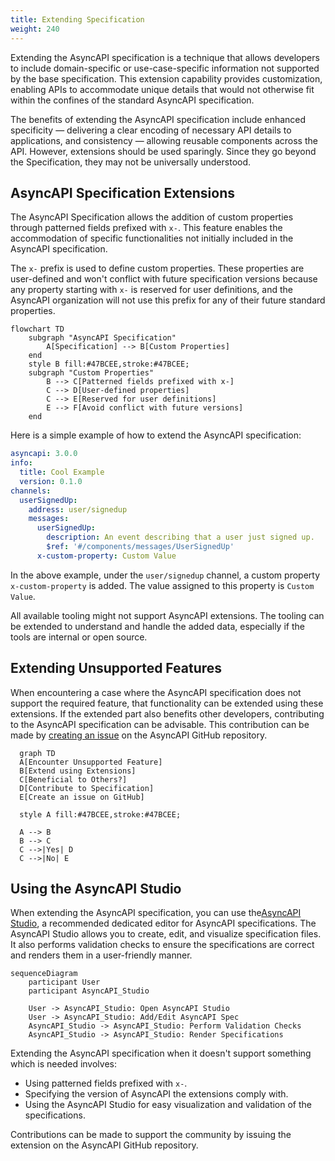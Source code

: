 ```yaml
---
title: Extending Specification
weight: 240
---
```


Extending the AsyncAPI specification is a technique that allows developers to include domain-specific or use-case-specific information not supported by the base specification. This extension capability provides customization, enabling APIs to accommodate unique details that would not otherwise fit within the confines of the standard AsyncAPI specification.

The benefits of extending the AsyncAPI specification include enhanced specificity — delivering a clear encoding of necessary API details to applications, and consistency — allowing reusable components across the API. However, extensions should be used sparingly. Since they go beyond the Specification, they may not be universally understood.

## AsyncAPI Specification Extensions

The AsyncAPI Specification allows the addition of custom properties through patterned fields prefixed with `x-`. This feature enables the accommodation of specific functionalities not initially included in the AsyncAPI specification.

The `x-` prefix is used to define custom properties. These properties are user-defined and won't conflict with future specification versions because any property starting with `x-` is reserved for user definitions, and the AsyncAPI organization will not use this prefix for any of their future standard properties.

```mermaid
flowchart TD
    subgraph "AsyncAPI Specification"
        A[Specification] --> B[Custom Properties]
    end
    style B fill:#47BCEE,stroke:#47BCEE;
    subgraph "Custom Properties" 
        B --> C[Patterned fields prefixed with x-]
        C --> D[User-defined properties]
        C --> E[Reserved for user definitions]
        E --> F[Avoid conflict with future versions]
    end
```

Here is a simple example of how to extend the AsyncAPI specification:

```yml
asyncapi: 3.0.0
info:
  title: Cool Example
  version: 0.1.0
channels:
  userSignedUp:
    address: user/signedup
    messages:
      userSignedUp:
        description: An event describing that a user just signed up.
        $ref: '#/components/messages/UserSignedUp'
      x-custom-property: Custom Value        
```

In the above example, under the `user/signedup` channel, a custom property `x-custom-property` is added. The value assigned to this property is `Custom Value`.

<Remember>
All available tooling might not support AsyncAPI extensions. The tooling can be extended to understand and handle the added data, especially if the tools are internal or open source.
</Remember>

## Extending Unsupported Features

When encountering a case where the AsyncAPI specification does not support the required feature, that functionality can be extended using these extensions. If the extended part also benefits other developers, contributing to the AsyncAPI specification can be advisable. This contribution can be made by [creating an issue](https://github.com/asyncapi/website/issues/new?assignees=alequetzalli+-&labels=%F0%9F%93%91+docs&projects=&template=docs.yml&title=%5B%F0%9F%93%91+Docs%5D%3A+) on the AsyncAPI GitHub repository.

```mermaid
  graph TD
  A[Encounter Unsupported Feature]
  B[Extend using Extensions]
  C[Beneficial to Others?]
  D[Contribute to Specification]
  E[Create an issue on GitHub]

  style A fill:#47BCEE,stroke:#47BCEE;

  A --> B
  B --> C
  C -->|Yes| D
  C -->|No| E
```

## Using the AsyncAPI Studio

When extending the AsyncAPI specification, you can use the[AsyncAPI Studio](https://studio.asyncapi.com/), a recommended dedicated editor for AsyncAPI specifications. The AsyncAPI Studio allows you to create, edit, and visualize specification files. It also performs validation checks to ensure the specifications are correct and renders them in a user-friendly manner.

```mermaid
sequenceDiagram
    participant User
    participant AsyncAPI_Studio

    User -> AsyncAPI_Studio: Open AsyncAPI Studio
    User -> AsyncAPI_Studio: Add/Edit AsyncAPI Spec
    AsyncAPI_Studio -> AsyncAPI_Studio: Perform Validation Checks
    AsyncAPI_Studio -> AsyncAPI_Studio: Render Specifications
```

Extending the AsyncAPI specification when it doesn't support something which is needed involves:

* Using patterned fields prefixed with `x-`.
* Specifying the version of AsyncAPI the extensions comply with.
* Using the AsyncAPI Studio for easy visualization and validation of the specifications.
  
Contributions can be made to support the community by issuing the extension on the AsyncAPI GitHub repository.
